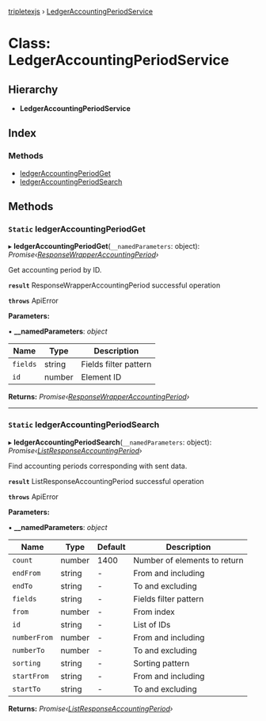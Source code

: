 [tripletexjs](../README.md) › [LedgerAccountingPeriodService](ledgeraccountingperiodservice.md)

# Class: LedgerAccountingPeriodService

## Hierarchy

* **LedgerAccountingPeriodService**

## Index

### Methods

* [ledgerAccountingPeriodGet](ledgeraccountingperiodservice.md#static-ledgeraccountingperiodget)
* [ledgerAccountingPeriodSearch](ledgeraccountingperiodservice.md#static-ledgeraccountingperiodsearch)

## Methods

### `Static` ledgerAccountingPeriodGet

▸ **ledgerAccountingPeriodGet**(`__namedParameters`: object): *Promise‹[ResponseWrapperAccountingPeriod](../interfaces/responsewrapperaccountingperiod.md)›*

Get accounting period by ID.

**`result`** ResponseWrapperAccountingPeriod successful operation

**`throws`** ApiError

**Parameters:**

▪ **__namedParameters**: *object*

Name | Type | Description |
------ | ------ | ------ |
`fields` | string | Fields filter pattern |
`id` | number | Element ID |

**Returns:** *Promise‹[ResponseWrapperAccountingPeriod](../interfaces/responsewrapperaccountingperiod.md)›*

___

### `Static` ledgerAccountingPeriodSearch

▸ **ledgerAccountingPeriodSearch**(`__namedParameters`: object): *Promise‹[ListResponseAccountingPeriod](../interfaces/listresponseaccountingperiod.md)›*

Find accounting periods corresponding with sent data.

**`result`** ListResponseAccountingPeriod successful operation

**`throws`** ApiError

**Parameters:**

▪ **__namedParameters**: *object*

Name | Type | Default | Description |
------ | ------ | ------ | ------ |
`count` | number | 1400 | Number of elements to return |
`endFrom` | string | - | From and including |
`endTo` | string | - | To and excluding |
`fields` | string | - | Fields filter pattern |
`from` | number | - | From index |
`id` | string | - | List of IDs |
`numberFrom` | number | - | From and including |
`numberTo` | number | - | To and excluding |
`sorting` | string | - | Sorting pattern |
`startFrom` | string | - | From and including |
`startTo` | string | - | To and excluding |

**Returns:** *Promise‹[ListResponseAccountingPeriod](../interfaces/listresponseaccountingperiod.md)›*
